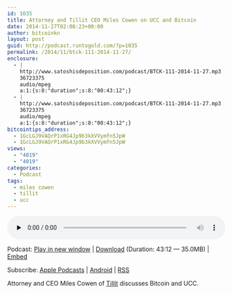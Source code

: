 ```yaml
---
id: 1035
title: Attorney and Tillit CEO Miles Cowen on UCC and Bitcoin
date: 2014-11-27T02:08:23+00:00
author: bitcoinkn
layout: post
guid: http://podcast.runtogold.com/?p=1035
permalink: /2014/11/btck-111-2014-11-27/
enclosure:
  - |
    http://www.satoshisdeposition.com/podcast/BTCK-111-2014-11-27.mp3
    36723375
    audio/mpeg
    a:1:{s:8:"duration";s:8:"00:43:12";}
  - |
    http://www.satoshisdeposition.com/podcast/BTCK-111-2014-11-27.mp3
    36723375
    audio/mpeg
    a:1:{s:8:"duration";s:8:"00:43:12";}
bitcointips_address:
  - 1GcLGJ9VAQrP1xRG4Jp9b3kXVVymfn5JpW
  - 1GcLGJ9VAQrP1xRG4Jp9b3kXVVymfn5JpW
views:
  - "4019"
  - "4019"
categories:
  - Podcast
tags:
  - miles cowen
  - tillit
  - ucc
---
```

<!--powerpress_player-->

<div class="powerpress_player" id="powerpress_player_5703">
  <audio class="wp-audio-shortcode" id="audio-1035-114" preload="none" style="width: 100%;" controls="controls"><source type="audio/mpeg" src="http://media.blubrry.com/bitcoinruntogold/p/www.satoshisdeposition.com/podcast/BTCK-111-2014-11-27.mp3?_=114" /><a href="http://media.blubrry.com/bitcoinruntogold/p/www.satoshisdeposition.com/podcast/BTCK-111-2014-11-27.mp3">http://media.blubrry.com/bitcoinruntogold/p/www.satoshisdeposition.com/podcast/BTCK-111-2014-11-27.mp3</a></audio>
</div>

<p class="powerpress_links powerpress_links_mp3">
  Podcast: <a href="http://media.blubrry.com/bitcoinruntogold/p/www.satoshisdeposition.com/podcast/BTCK-111-2014-11-27.mp3" class="powerpress_link_pinw" target="_blank" title="Play in new window" onclick="return powerpress_pinw('https://www.bitcoin.kn/?powerpress_pinw=1035-podcast');" rel="nofollow">Play in new window</a> | <a href="http://media.blubrry.com/bitcoinruntogold/s/www.satoshisdeposition.com/podcast/BTCK-111-2014-11-27.mp3" class="powerpress_link_d" title="Download" rel="nofollow" download="BTCK-111-2014-11-27.mp3">Download</a> (Duration: 43:12 &#8212; 35.0MB) | <a href="#" class="powerpress_link_e" title="Embed" onclick="return powerpress_show_embed('1035-podcast');" rel="nofollow">Embed</a>
</p>

<p class="powerpress_embed_box" id="powerpress_embed_1035-podcast" style="display: none;">
  <input id="powerpress_embed_1035-podcast_t" type="text" value="<iframe width=&quot;320&quot; height=&quot;30&quot; src=&quot;https://www.bitcoin.kn/?powerpress_embed=1035-podcast&amp;powerpress_player=mediaelement-audio&quot; frameborder=&quot;0&quot; scrolling=&quot;no&quot;></iframe>" onclick="javascript: this.select();" onfocus="javascript: this.select();" style="width: 70%;" readOnly />
</p>

<p class="powerpress_links powerpress_subscribe_links">
  Subscribe: <a href="https://itunes.apple.com/WebObjects/MZStore.woa/wa/viewPodcast?id=301670981&mt=2&ls=1#episodeGuid=http%3A%2F%2Fpodcast.runtogold.com%2F%3Fp%3D1035" class="powerpress_link_subscribe powerpress_link_subscribe_itunes" title="Subscribe on Apple Podcasts" rel="nofollow">Apple Podcasts</a> | <a href="https://subscribeonandroid.com/www.bitcoin.kn/feed/podcast/" class="powerpress_link_subscribe powerpress_link_subscribe_android" title="Subscribe on Android" rel="nofollow">Android</a> | <a href="https://www.bitcoin.kn/feed/podcast/" class="powerpress_link_subscribe powerpress_link_subscribe_rss" title="Subscribe via RSS" rel="nofollow">RSS</a>
</p>

Attorney and CEO Miles Cowen of <a title="tillit" href="http://www.tillitinc.com" target="_blank">Tillit</a> discusses Bitcoin and UCC.